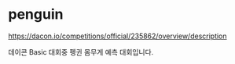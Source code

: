 # penguin
https://dacon.io/competitions/official/235862/overview/description


데이콘 Basic 대회중 펭귄 몸무게 예측 대회입니다.
